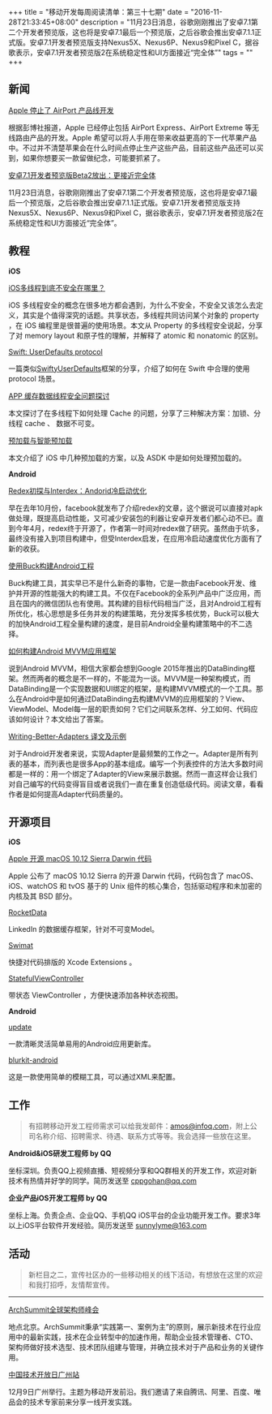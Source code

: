 +++
title = "移动开发每周阅读清单：第三十七期"
date = "2016-11-28T21:33:45+08:00"
description = "11月23日消息，谷歌刚刚推出了安卓7.1第二个开发者预览版，这也将是安卓7.1最后一个预览版，之后谷歌会推出安卓7.1.1正式版。安卓7.1开发者预览版支持Nexus5X、Nexus6P、Nexus9和Pixel C，据谷歌表示，安卓7.1开发者预览版2在系统稳定性和UI方面接近“完全体”"
tags = ""
+++


## 新闻

[Apple 停止了 AirPort 产品线开发](https://www.zybuluo.com/DianQK/note/582756)

根据彭博社报道，Apple 已经停止包括 AirPort Express、AirPort Extreme 等无线路由产品的开发。Apple 希望可以将人手用在带来收益更高的下一代苹果产品中。不过并不清楚苹果会在什么时间点停止生产这些产品，目前这些产品还可以买到，如果你想要买一款留做纪念，可能要抓紧了。

[安卓7.1开发者预览版Beta2放出：更接近完全体](http://www.ithome.com/html/android/274815.htm)

11月23日消息，谷歌刚刚推出了安卓7.1第二个开发者预览版，这也将是安卓7.1最后一个预览版，之后谷歌会推出安卓7.1.1正式版。安卓7.1开发者预览版支持Nexus5X、Nexus6P、Nexus9和Pixel C，据谷歌表示，安卓7.1开发者预览版2在系统稳定性和UI方面接近“完全体”。


## 教程

**iOS**

[iOS多线程到底不安全在哪里？](http://mp.weixin.qq.com/s/Pz1XdrAYDLrLeq97niT15g)

iOS 多线程安全的概念在很多地方都会遇到，为什么不安全，不安全又该怎么去定义，其实是个值得深究的话题。共享状态，多线程共同访问某个对象的 property ，在 iOS 编程里是很普遍的使用场景。本文从 Property 的多线程安全说起，分享了对 memory layout 和原子性的理解，并解释了 atomic 和 nonatomic 的区别。

[Swift: UserDefaults protocol](https://medium.com/swift-programming/swift-userdefaults-protocol-4cae08abbf92#.pcevrk2bt)

一篇类似[SwiftyUserDefaults](https://github.com/radex/SwiftyUserDefaults)框架的分享，介绍了如何在 Swift 中合理的使用 protocol 场景。

[APP 缓存数据线程安全问题探讨](http://blog.cnbang.net/tech/3262/)

本文探讨了在多线程下如何处理 Cache 的问题，分享了三种解决方案：加锁、分线程 cache 、 数据不可变。

[预加载与智能预加载](http://draveness.me/preload/)

本文介绍了 iOS 中几种预加载的方案，以及 ASDK 中是如何处理预加载的。


**Android**

[Redex初探与Interdex：Andorid冷启动优化](http://mp.weixin.qq.com/s?__biz=MzA3NTYzODYzMg==&mid=2653578240&idx=1&sn=b6a721e3eb0b3b0ee3ecb427452ef60e)

早在去年10月份，facebook就发布了介绍redex的文章，这个据说可以直接对apk做处理，既提高启动性能，又可减少安装包的利器让安卓开发者们都心动不已。直到今年4月，redex终于开源了，作者第一时间对redex做了研究。虽然由于坑多，最终没有接入到项目构建中，但受Interdex启发，在应用冷启动速度优化方面有了新的收获。

[使用Buck构建Android工程](http://mp.weixin.qq.com/s?__biz=MzI1NjEwMTM4OA==&mid=2651232278&idx=1&sn=cd22311ea309c09cbab7f122853f71f2)

Buck构建工具，其实早已不是什么新奇的事物，它是一款由Facebook开发、维护并开源的性能强大的构建工具。不仅在Facebook的全系列产品中广泛应用，而且在国内的微信团队也有使用。其构建的目标代码相当广泛，且对Android工程有所优化，核心思想是多任务并发的构建策略，充分发挥多核优势，Buck可以极大的加快Android工程全量构建的速度，是目前Android全量构建策略中的不二选择。

[如何构建Android MVVM应用框架](https://zhuanlan.zhihu.com/p/23772285)

说到Android MVVM，相信大家都会想到Google 2015年推出的DataBinding框架。然而两者的概念是不一样的，不能混为一谈。MVVM是一种架构模式，而DataBinding是一个实现数据和UI绑定的框架，是构建MVVM模式的一个工具。那么在Android中是如何通过DataBinding去构建MVVM的应用框架的？View、ViewModel、Model每一层的职责如何？它们之间联系怎样、分工如何、代码应该如何设计？本文给出了答案。

[Writing-Better-Adapters 译文及示例](http://www.diycode.cc/topics/455)

对于Android开发者来说，实现Adapter是最频繁的工作之一。Adapter是所有列表的基本，而列表也是很多App的基本组成。编写一个列表控件的方法大多数时间都是一样的：用一个绑定了Adapter的View来展示数据。然而一直这样会让我们对自己编写的代码变得盲目或者说我们一直在重复创造低级代码。阅读文章，看看作者是如何提高Adapter代码质量的。


## 开源项目

**iOS**

[Apple 开源 macOS 10.12 Sierra Darwin 代码](https://opensource.apple.com/release/os-x-1012.html)

Apple 公布了 macOS 10.12 Sierra 的开源 Darwin 代码，代码包含了 macOS、iOS、watchOS 和 tvOS 基于的 Unix 组件的核心集合，包括驱动程序和未加密的内核及其 BSD 部分。

[RocketData](https://github.com/linkedin/RocketData)

LinkedIn 的数据缓存框架，针对不可变Model。

[Swimat](https://github.com/Jintin/Swimat)

快捷对代码排版的 Xcode Extensions 。

[StatefulViewController](https://github.com/aschuch/StatefulViewController)

带状态 ViewController ，方便快速添加各种状态视图。

**Android**

[update](https://github.com/czy1121/update)

一款清晰灵活简单易用的Android应用更新库。

[blurkit-android](https://github.com/wonderkiln/blurkit-android)

这是一款使用简单的模糊工具，可以通过XML来配置。

## 工作

> 有招聘移动开发工程师需求可以给我发邮件：amos@infoq.com，附上公司名称介绍、招聘需求、待遇、联系方式等等。我会选择一些放在这里。

**Android&iOS研发工程师 by QQ**

坐标深圳。负责QQ上视频直播、短视频分享和QQ群相关的开发工作，欢迎对新技术有热情并好学的同学。简历发送至 cppgohan@qq.com

**企业产品iOS开发工程师 by QQ**

坐标上海。负责企点、企业QQ、手机QQ iOS平台的企业功能开发工作。要求3年以上iOS平台软件开发经验。简历发送至 sunnylyme@163.com


## 活动

> 新栏目之二，宣传社区办的一些移动相关的线下活动，有想放在这里的欢迎和我打招呼，友情帮宣传。

----

[ArchSummit全球架构师峰会](http://bj2016.archsummit.com/)

地点北京。ArchSummit秉承“实践第一、案例为主”的原则，展示新技术在行业应用中的最新实践，技术在企业转型中的加速作用，帮助企业技术管理者、CTO、架构师做好技术选型、技术团队组建与管理，并确立技术对于产品和业务的关键作用。

[中国技术开放日广州站](https://jinshuju.net/f/lV70qu#utm_source=infoq&utm_campaign=techday&utm_medium=wechat&utm_term=1125&utm_content=android)

12月9日广州举行。主题为移动开发前沿。我们邀请了来自腾讯、阿里、百度、唯品会的技术专家前来分享一线开发实践。
